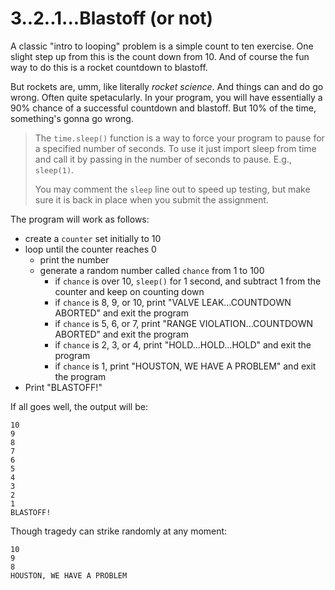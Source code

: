 # 3..2..1...Blastoff (or not)

A classic "intro to looping" problem is a simple count to ten exercise. One
slight step up from this is the count down from 10. And of course the fun way to
do this is a rocket countdown to blastoff.

But rockets are, umm, like literally *rocket science*. And things can and do go
wrong. Often quite spetacularly. In your program, you will have essentially a
90% chance of a successful countdown and blastoff. But 10% of the time,
something's gonna go wrong.

 > The `time.sleep()` function is a way to force your program to pause for a
 > specified number of seconds. To use it just import sleep from time and call
 > it by passing in the number of seconds to pause. E.g., `sleep(1)`.
 >
 > You may comment the `sleep` line out to speed up testing, but make sure it is
 > back in place when you submit the assignment.

The program will work as follows:

 - create a `counter` set initially to 10
 - loop until the counter reaches 0
   + print the number
   + generate a random number called `chance` from 1 to 100
     - if `chance` is over 10, `sleep()` for 1 second, and subtract 1 from the counter and  keep on
       counting down
     - if `chance` is 8, 9, or 10, print "VALVE LEAK...COUNTDOWN ABORTED" and
       exit the program
     - if `chance` is 5, 6, or 7, print "RANGE VIOLATION...COUNTDOWN ABORTED"
       and exit the program
     - if `chance` is 2, 3, or 4, print "HOLD...HOLD...HOLD" and exit the
       program
     - if `chance` is 1, print "HOUSTON, WE HAVE A PROBLEM" and exit the
       program
  - Print "BLASTOFF!"

If all goes well, the output will be:
```
10
9
8
7
6
5
4
3
2
1
BLASTOFF!
```
Though tragedy can strike randomly at any moment:
```
10
9
8
HOUSTON, WE HAVE A PROBLEM
```
